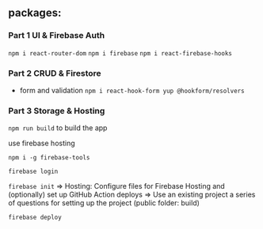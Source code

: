 ## packages:

### Part 1 UI & Firebase Auth

`npm i react-router-dom`
`npm i firebase`
`npm i react-firebase-hooks`

### Part 2 CRUD & Firestore

- form and validation
  `npm i react-hook-form yup @hookform/resolvers`


### Part 3 Storage & Hosting
`npm run build` to build the app 

use firebase hosting 

`npm i -g firebase-tools`

`firebase login`

`firebase init`
=> Hosting: Configure files for Firebase Hosting and (optionally) set up GitHub Action deploys
=> Use an existing project
a series of questions for setting up the project (public folder: build)

`firebase deploy`

